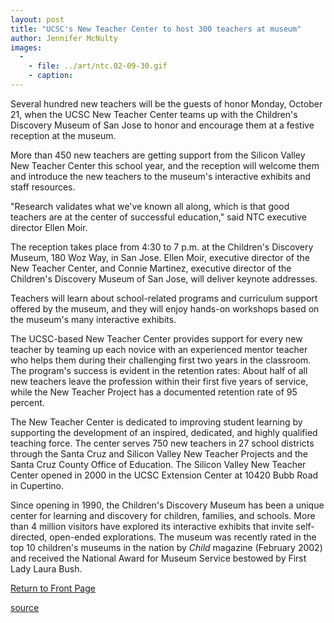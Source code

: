```yaml
---
layout: post
title: "UCSC's New Teacher Center to host 300 teachers at museum"
author: Jennifer McNulty
images:
  -
    - file: ../art/ntc.02-09-30.gif
    - caption: 
---
```


Several hundred new teachers will be the guests of honor Monday, October 21, when the UCSC New Teacher Center teams up with the Children's Discovery Museum of San Jose to honor and encourage them at a festive reception at the museum.

More than 450 new teachers are getting support from the Silicon Valley New Teacher Center this school year, and the reception will welcome them and introduce the new teachers to the museum's interactive exhibits and staff resources.

"Research validates what we've known all along, which is that good teachers are at the center of successful education," said NTC executive director Ellen Moir.

The reception takes place from 4:30 to 7 p.m. at the Children's Discovery Museum, 180 Woz Way, in San Jose. Ellen Moir, executive director of the New Teacher Center, and Connie Martinez, executive director of the Children's Discovery Museum of San Jose, will deliver keynote addresses.

Teachers will learn about school-related programs and curriculum support offered by the museum, and they will enjoy hands-on workshops based on the museum's many interactive exhibits.

The UCSC-based New Teacher Center provides support for every new teacher by teaming up each novice with an experienced mentor teacher who helps them during their challenging first two years in the classroom. The program's success is evident in the retention rates: About half of all new teachers leave the profession within their first five years of service, while the New Teacher Project has a documented retention rate of 95 percent.

The New Teacher Center is dedicated to improving student learning by supporting the development of an inspired, dedicated, and highly qualified teaching force. The center serves 750 new teachers in 27 school districts through the Santa Cruz and Silicon Valley New Teacher Projects and the Santa Cruz County Office of Education. The Silicon Valley New Teacher Center opened in 2000 in the UCSC Extension Center at 10420 Bubb Road in Cupertino.

Since opening in 1990, the Children's Discovery Museum has been a unique center for learning and discovery for children, families, and schools. More than 4 million visitors have explored its interactive exhibits that invite self-directed, open-ended explorations. The museum was recently rated in the top 10 children's museums in the nation by _Child_ magazine (February 2002) and received the National Award for Museum Service bestowed by First Lady Laura Bush.  
  

[Return to Front Page][1]

[1]: http://currents.ucsc.edu/

[source](http://www1.ucsc.edu/currents/02-03/09-30/reception.html "Permalink to reception")

